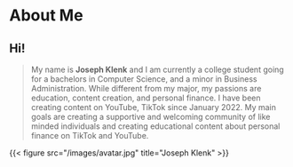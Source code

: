  # About Me


## Hi!

>My name is **Joseph Klenk** and I am currently a college student 
going for a bachelors in Computer Science, and a minor in Business Administration. While different from my major, my passions are 
education, content creation, and personal finance. I have been creating content on YouTube, TikTok since January 2022. My main goals are 
creating a supportive and welcoming community of like minded individuals and creating educational content 
about personal finance on TikTok and YouTube.

{{< figure src="/images/avatar.jpg" title="Joseph Klenk" >}}